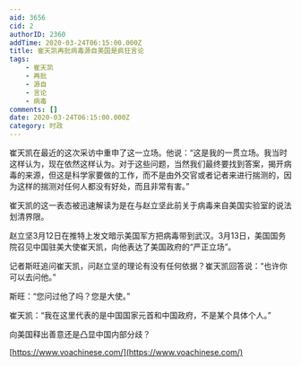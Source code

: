 ```yaml
---
aid: 3656
cid: 2
authorID: 2360
addTime: 2020-03-24T06:15:00.000Z
title: 崔天凯再批病毒源自美国是疯狂言论
tags:
    - 崔天凯
    - 再批
    - 源自
    - 言论
    - 病毒
comments: []
date: 2020-03-24T06:15:00.000Z
category: 时政
---
```


崔天凯在最近的这次采访中重申了这一立场。他说：“这是我的一贯立场。我当时这样认为，现在依然这样认为。对于这些问题，当然我们最终要找到答案，揭开病毒的来源，但这是科学家要做的工作，而不是由外交官或者记者来进行揣测的，因为这样的揣测对任何人都没有好处，而且非常有害。”

崔天凯的这一表态被迅速解读为是在与赵立坚此前关于病毒来自美国实验室的说法划清界限。

赵立坚3月12日在推特上发文暗示美国军方把病毒带到武汉。3月13日，美国国务院召见中国驻美大使崔天凯，向他表达了美国政府的“严正立场”。

记者斯旺追问崔天凯，问赵立坚的理论有没有任何依据？崔天凯回答说：“也许你可以去问他。”

斯旺：“您问过他了吗？您是大使。”

崔天凯：“我在这里代表的是中国国家元首和中国政府，不是某个具体个人。”

向美国释出善意还是凸显中国内部分歧？

[https://www.voachinese.com/](https://www.voachinese.com/)
